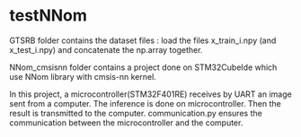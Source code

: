 # testNNom

GTSRB folder contains the dataset files : load the files x_train_i.npy (and x_test_i.npy) and concatenate the np.array together.

NNom_cmsisnn folder contains a project done on STM32CubeIde which use NNom library with cmsis-nn kernel.

In this project, a microcontroller(STM32F401RE) receives by UART an image sent from a computer. The inference is done on microcontroller. Then the result is transmitted to the computer.
communication.py ensures the communication between the microcontroller and the computer.
